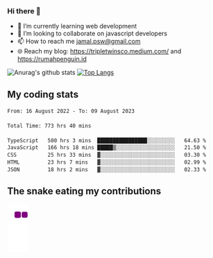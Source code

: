 ### Hi there 👋

<!--
**padepokanpenguin/padepokanpenguin** is a ✨ _special_ ✨ repository because its `README.md` (this file) appears on your GitHub profile.
-->

- 🌱 I’m currently learning  web development
- 👯 I’m looking to collaborate on javascript developers
- 📫 How to reach me jamal.psw@gmail.com
- 🌐 Reach my blog:
   https://tripletwinsco.medium.com/ and
   https://rumahpenguin.id

![Anurag's github stats](https://github-readme-stats.vercel.app/api?username=padepokanpenguin&count_private=true&disable_animations=false&show_icons=true&theme=default)
[![Top Langs](https://github-readme-stats.vercel.app/api/top-langs/?username=padepokanpenguin&theme=default&layout=compact)](https://github.com/padepokanpenguin)

## My coding stats

<!--START_SECTION:waka-->

```txt
From: 16 August 2022 - To: 09 August 2023

Total Time: 773 hrs 40 mins

TypeScript   500 hrs 3 mins  ████████████████░░░░░░░░░   64.63 %
JavaScript   166 hrs 18 mins █████▒░░░░░░░░░░░░░░░░░░░   21.50 %
CSS          25 hrs 33 mins  ▓░░░░░░░░░░░░░░░░░░░░░░░░   03.30 %
HTML         23 hrs 7 mins   ▓░░░░░░░░░░░░░░░░░░░░░░░░   02.99 %
JSON         18 hrs 2 mins   ▓░░░░░░░░░░░░░░░░░░░░░░░░   02.33 %
```

<!--END_SECTION:waka-->


## The snake eating my contributions
![snake gif](https://github.com/padepokanpenguin/padepokanpenguin/blob/output/github-contribution-grid-snake.gif)
